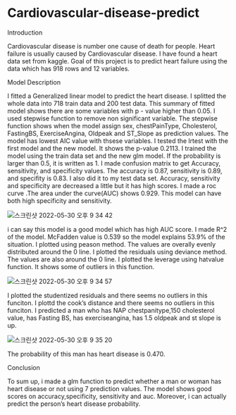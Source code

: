 # Cardiovascular-disease-predict

Introduction

Cardiovascular disease is number one cause of death for people. Heart failure is usually caused by Cardiovascular disease. 
I have found a heart data set from kaggle. Goal of this project is to predict heart failure using the data which has 918 rows and 12 variables.

Model Description

I fitted a Generalized linear model to predict the heart disease. I splitted the whole data into 718 train data and 200 test data.
This summary of fitted model shows there are some variables with p - value higher than 0.05.
I used stepwise function to remove non significant variable. The stepwise function shows when the model assign sex, chestPainType, Cholesterol, 
FastingBS, ExerciseAngina, Oldpeak and ST_Slope as prediction values.
The model has lowest AIC value with thsese variables.
I tested the lrtest with the first model and the new model. It shows the p-value 0.2113.
I trained the model using the train data set and the new glm model. If the probability is larger than 0.5, it is written as 1. 
I made confusion matrix to get Accuracy, sensitivity, and specificity values. The accuracy is 0.87, sensitivity is 0.89, and specifity is 0.83.
I also did it to my test data set. Accuracy, sensitivity and specificity are decreased a little but it has high scores.
I made a roc curve .The area under the curve(AUC) shows 0.929. This model can have both high specificity and sensitivity. 

![스크린샷 2022-05-30 오후 9 34 42](https://user-images.githubusercontent.com/41169144/171075792-a093943a-8969-41c4-86b9-27f928431fde.png)

i can say this model is a good model which has high AUC score.
I made R^2 of the model. McFadden value is 0.539 so the model explains 53.9% of the situation.
I plotted using peason method. The values are overally evenly distributed around the 0 line.
I plotted the residuals using deviance method. The values are also around the 0 line.
I plotted the leverage using hatvalue function. It shows some of outliers in this function.

![스크린샷 2022-05-30 오후 9 34 57](https://user-images.githubusercontent.com/41169144/171075834-3bf387ea-dd96-4b75-92bc-f3f70378d7e2.png)

I plotted the studentized residuals and there seems no outliers in this funciton.
I plottd the cook’s distance and there seems no outliers in this funciton.
I predicted a man who has NAP chestpanitype,150 cholesterol value, has Fasting BS, has exerciseangina, has 1.5 oldpeak and st slope is up. 

![스크린샷 2022-05-30 오후 9 35 20](https://user-images.githubusercontent.com/41169144/171075854-e4d8fe27-dfa1-4ad5-a5ed-16b60672ef25.png)

The probability of this man has heart disease is 0.470.

Conclusion

To sum up, i made a glm function to predict whether a man or woman has heart disease or not using 7 prediction values. 
The model shows good scores on accuracy,specificity, sensitivity and auc.
Moreover, i can actually predict the person’s heart disease probability.
